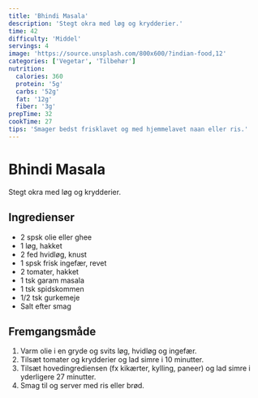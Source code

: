 ```yaml
---
title: 'Bhindi Masala'
description: 'Stegt okra med løg og krydderier.'
time: 42
difficulty: 'Middel'
servings: 4
image: 'https://source.unsplash.com/800x600/?indian-food,12'
categories: ['Vegetar', 'Tilbehør']
nutrition:
  calories: 360
  protein: '5g'
  carbs: '52g'
  fat: '12g'
  fiber: '3g'
prepTime: 32
cookTime: 27
tips: 'Smager bedst frisklavet og med hjemmelavet naan eller ris.'
---
```


# Bhindi Masala

Stegt okra med løg og krydderier.

## Ingredienser

- 2 spsk olie eller ghee  
- 1 løg, hakket  
- 2 fed hvidløg, knust  
- 1 spsk frisk ingefær, revet  
- 2 tomater, hakket  
- 1 tsk garam masala  
- 1 tsk spidskommen  
- 1/2 tsk gurkemeje  
- Salt efter smag

## Fremgangsmåde

1. Varm olie i en gryde og svits løg, hvidløg og ingefær.
2. Tilsæt tomater og krydderier og lad simre i 10 minutter.
3. Tilsæt hovedingrediensen (fx kikærter, kylling, paneer) og lad simre i yderligere 27 minutter.
4. Smag til og server med ris eller brød.
